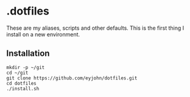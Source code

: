 # .dotfiles
These are my aliases, scripts and other defaults.
This is the first thing I install on a new environment.

## Installation

```
mkdir -p ~/git
cd ~/git
git clone https://github.com/eyjohn/dotfiles.git
cd dotfiles
./install.sh
```
